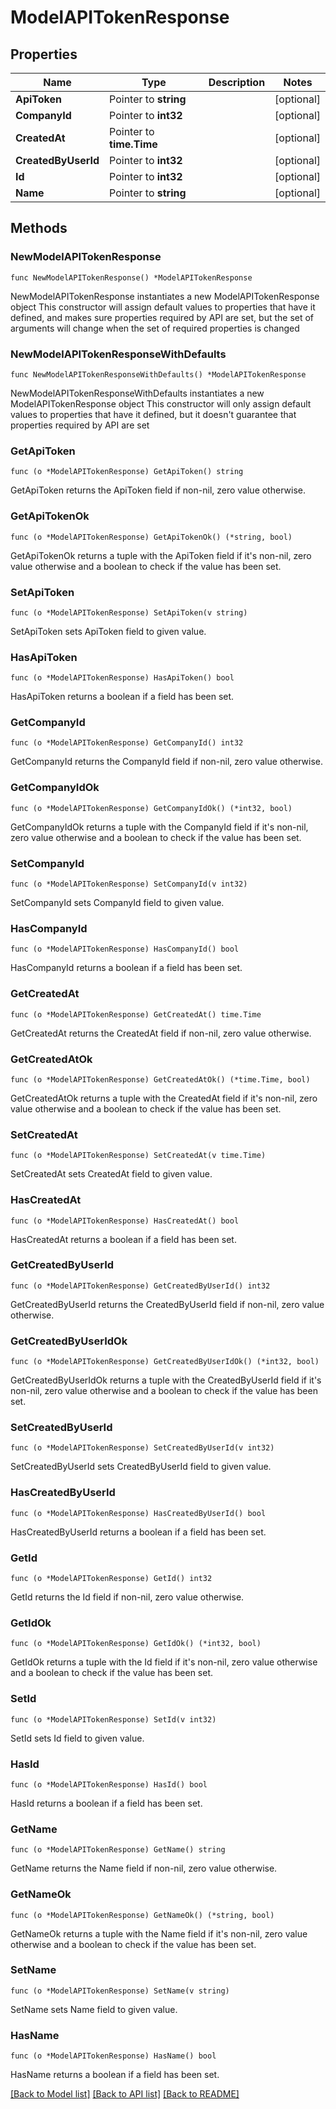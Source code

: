 # ModelAPITokenResponse

## Properties

Name | Type | Description | Notes
------------ | ------------- | ------------- | -------------
**ApiToken** | Pointer to **string** |  | [optional] 
**CompanyId** | Pointer to **int32** |  | [optional] 
**CreatedAt** | Pointer to **time.Time** |  | [optional] 
**CreatedByUserId** | Pointer to **int32** |  | [optional] 
**Id** | Pointer to **int32** |  | [optional] 
**Name** | Pointer to **string** |  | [optional] 

## Methods

### NewModelAPITokenResponse

`func NewModelAPITokenResponse() *ModelAPITokenResponse`

NewModelAPITokenResponse instantiates a new ModelAPITokenResponse object
This constructor will assign default values to properties that have it defined,
and makes sure properties required by API are set, but the set of arguments
will change when the set of required properties is changed

### NewModelAPITokenResponseWithDefaults

`func NewModelAPITokenResponseWithDefaults() *ModelAPITokenResponse`

NewModelAPITokenResponseWithDefaults instantiates a new ModelAPITokenResponse object
This constructor will only assign default values to properties that have it defined,
but it doesn't guarantee that properties required by API are set

### GetApiToken

`func (o *ModelAPITokenResponse) GetApiToken() string`

GetApiToken returns the ApiToken field if non-nil, zero value otherwise.

### GetApiTokenOk

`func (o *ModelAPITokenResponse) GetApiTokenOk() (*string, bool)`

GetApiTokenOk returns a tuple with the ApiToken field if it's non-nil, zero value otherwise
and a boolean to check if the value has been set.

### SetApiToken

`func (o *ModelAPITokenResponse) SetApiToken(v string)`

SetApiToken sets ApiToken field to given value.

### HasApiToken

`func (o *ModelAPITokenResponse) HasApiToken() bool`

HasApiToken returns a boolean if a field has been set.

### GetCompanyId

`func (o *ModelAPITokenResponse) GetCompanyId() int32`

GetCompanyId returns the CompanyId field if non-nil, zero value otherwise.

### GetCompanyIdOk

`func (o *ModelAPITokenResponse) GetCompanyIdOk() (*int32, bool)`

GetCompanyIdOk returns a tuple with the CompanyId field if it's non-nil, zero value otherwise
and a boolean to check if the value has been set.

### SetCompanyId

`func (o *ModelAPITokenResponse) SetCompanyId(v int32)`

SetCompanyId sets CompanyId field to given value.

### HasCompanyId

`func (o *ModelAPITokenResponse) HasCompanyId() bool`

HasCompanyId returns a boolean if a field has been set.

### GetCreatedAt

`func (o *ModelAPITokenResponse) GetCreatedAt() time.Time`

GetCreatedAt returns the CreatedAt field if non-nil, zero value otherwise.

### GetCreatedAtOk

`func (o *ModelAPITokenResponse) GetCreatedAtOk() (*time.Time, bool)`

GetCreatedAtOk returns a tuple with the CreatedAt field if it's non-nil, zero value otherwise
and a boolean to check if the value has been set.

### SetCreatedAt

`func (o *ModelAPITokenResponse) SetCreatedAt(v time.Time)`

SetCreatedAt sets CreatedAt field to given value.

### HasCreatedAt

`func (o *ModelAPITokenResponse) HasCreatedAt() bool`

HasCreatedAt returns a boolean if a field has been set.

### GetCreatedByUserId

`func (o *ModelAPITokenResponse) GetCreatedByUserId() int32`

GetCreatedByUserId returns the CreatedByUserId field if non-nil, zero value otherwise.

### GetCreatedByUserIdOk

`func (o *ModelAPITokenResponse) GetCreatedByUserIdOk() (*int32, bool)`

GetCreatedByUserIdOk returns a tuple with the CreatedByUserId field if it's non-nil, zero value otherwise
and a boolean to check if the value has been set.

### SetCreatedByUserId

`func (o *ModelAPITokenResponse) SetCreatedByUserId(v int32)`

SetCreatedByUserId sets CreatedByUserId field to given value.

### HasCreatedByUserId

`func (o *ModelAPITokenResponse) HasCreatedByUserId() bool`

HasCreatedByUserId returns a boolean if a field has been set.

### GetId

`func (o *ModelAPITokenResponse) GetId() int32`

GetId returns the Id field if non-nil, zero value otherwise.

### GetIdOk

`func (o *ModelAPITokenResponse) GetIdOk() (*int32, bool)`

GetIdOk returns a tuple with the Id field if it's non-nil, zero value otherwise
and a boolean to check if the value has been set.

### SetId

`func (o *ModelAPITokenResponse) SetId(v int32)`

SetId sets Id field to given value.

### HasId

`func (o *ModelAPITokenResponse) HasId() bool`

HasId returns a boolean if a field has been set.

### GetName

`func (o *ModelAPITokenResponse) GetName() string`

GetName returns the Name field if non-nil, zero value otherwise.

### GetNameOk

`func (o *ModelAPITokenResponse) GetNameOk() (*string, bool)`

GetNameOk returns a tuple with the Name field if it's non-nil, zero value otherwise
and a boolean to check if the value has been set.

### SetName

`func (o *ModelAPITokenResponse) SetName(v string)`

SetName sets Name field to given value.

### HasName

`func (o *ModelAPITokenResponse) HasName() bool`

HasName returns a boolean if a field has been set.


[[Back to Model list]](../README.md#documentation-for-models) [[Back to API list]](../README.md#documentation-for-api-endpoints) [[Back to README]](../README.md)


